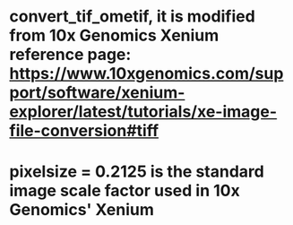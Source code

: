 # convert_tif_ometif, it is modified from 10x Genomics Xenium reference page: https://www.10xgenomics.com/support/software/xenium-explorer/latest/tutorials/xe-image-file-conversion#tiff
# pixelsize = 0.2125 is the standard image scale factor used in 10x Genomics' Xenium 

